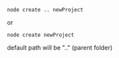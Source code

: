 ```
node create .. newProject

```

or

```
node create newProject

```

default path will be ".." (parent folder)

